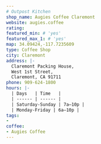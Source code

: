 ```yaml
---
# Outpost Kitchen
shop_name: Augies Coffee Claremont
website: augies.coffee
rating:
featured_min: # 'yes'
featured_max_1: # 'yes'
map: 34.09424,-117.7235609
type: Coffee Shop
city: Claremont
address: |-
  Claremont Packing House,
  West 1st Street,
  Claremont, CA 91711
phone: 909-624-1800
hours: |-
  | Days   | Time   |
  | ------ | ------ |
  | Saturday-Sunday | 7a–10p |
  | Monday-Friday | 6a–10p |
tags:
-
coffee:
- Augies Coffee
---
```

